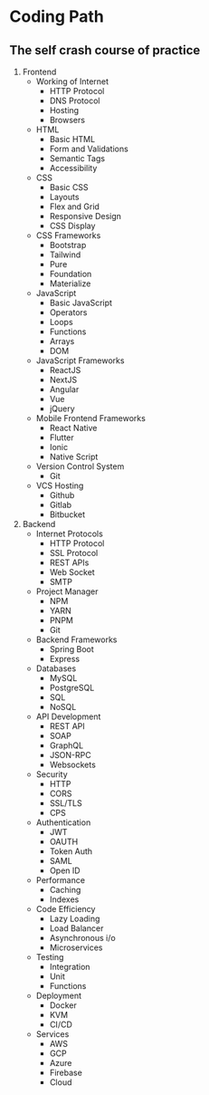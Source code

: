 # Coding Path

## The self crash course of practice

1. Frontend
    - Working of Internet
        - HTTP Protocol
        - DNS Protocol 
        - Hosting
        - Browsers
    - HTML
        - Basic HTML 
        - Form and Validations 
        - Semantic Tags 
        - Accessibility
    - CSS 
        - Basic CSS
        - Layouts 
        - Flex and Grid
        - Responsive Design
        - CSS Display
    - CSS Frameworks
        - Bootstrap
        - Tailwind 
        - Pure 
        - Foundation 
        - Materialize 
    - JavaScript 
        - Basic JavaScript
        - Operators
        - Loops
        - Functions
        - Arrays
        - DOM
    - JavaScript Frameworks 
        - ReactJS
        - NextJS 
        - Angular 
        - Vue
        - jQuery 
    - Mobile Frontend Frameworks
        - React Native
        - Flutter
        - Ionic 
        - Native Script 
    - Version Control System 
        - Git 
    - VCS Hosting 
        - Github
        - Gitlab
        - Bitbucket
2. Backend 
    - Internet Protocols
        - HTTP Protocol
        - SSL Protocol
        - REST APIs
        - Web Socket 
        - SMTP 
    - Project Manager 
        - NPM 
        - YARN
        - PNPM
        - Git
    - Backend Frameworks
        - Spring Boot 
        - Express 
    - Databases 
        - MySQL 
        - PostgreSQL
        - SQL
        - NoSQL
    - API Development
        - REST API
        - SOAP
        - GraphQL 
        - JSON-RPC
        - Websockets
    - Security
        - HTTP 
        - CORS 
        - SSL/TLS 
        - CPS 
    - Authentication 
        - JWT 
        - OAUTH
        - Token Auth 
        - SAML 
        - Open ID 
    - Performance 
        - Caching 
        - Indexes
    - Code Efficiency 
        -  Lazy Loading 
        - Load Balancer 
        - Asynchronous i/o 
        - Microservices
    - Testing 
        - Integration
        - Unit
        - Functions 
    - Deployment 
        - Docker 
        - KVM
        - CI/CD 
    - Services 
        - AWS 
        - GCP 
        - Azure
        - Firebase
        - Cloud 



